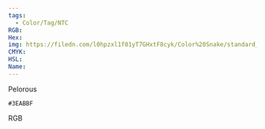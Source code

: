 ```yaml
---
tags:
  - Color/Tag/NTC
RGB:
Hex:
img: https://filedn.com/l0hpzxl1f01yT7GHxtF8cyk/Color%20Snake/standard_csv_to_svg/%23/3EABBF.svg
CMYK:
HSL:
Name:
---
```

Pelorous
```palette
#3EABBF
```
RGB
